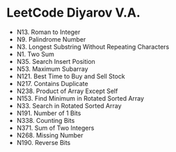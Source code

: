 # LeetCode Diyarov V.A.

- N13. Roman to Integer
- N9. Palindrome Number
- N3. Longest Substring Without Repeating Characters
- N1. Two Sum
- N35. Search Insert Position
- N53. Maximum Subarray
- N121. Best Time to Buy and Sell Stock
- N217. Contains Duplicate
- N238. Product of Array Except Self
- N153. Find Minimum in Rotated Sorted Array
- N33. Search in Rotated Sorted Array
- N191. Number of 1 Bits
- N338. Counting Bits
- N371. Sum of Two Integers
- N268. Missing Number
- N190. Reverse Bits